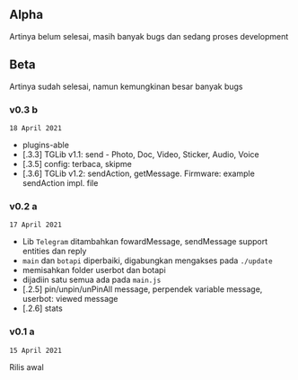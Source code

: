 ## Alpha

Artinya belum selesai, masih banyak bugs dan sedang proses development

## Beta

Artinya sudah selesai, namun kemungkinan besar banyak bugs

### v0.3 b

`18 April 2021`

+ plugins-able
+ [.3.3] TGLib v1.1: send - Photo, Doc, Video, Sticker, Audio, Voice
+ [.3.5] config: terbaca, skipme
+ [.3.6] TGLib v1.2: sendAction, getMessage. Firmware: example sendAction impl. file

### v0.2 a

`17 April 2021`

+ Lib `Telegram` ditambahkan fowardMessage, sendMessage support entities dan reply
+ `main` dan `botapi` diperbaiki, digabungkan mengakses pada `./update`
+ memisahkan folder userbot dan botapi
+ dijadiin satu semua ada pada `main.js`
+ [.2.5] pin/unpin/unPinAll message, perpendek variable message, userbot: viewed message
+ [.2.6] stats

### v0.1 a

`15 April 2021`

Rilis awal